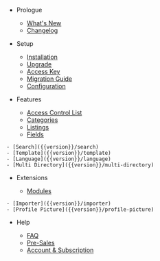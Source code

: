 - Prologue
	- [What's New]({{version}}/what-is-new)
	- [Changelog]({{version}}/changelog)

- Setup
	- [Installation]({{version}}/installation)
	- [Upgrade]({{version}}/upgrade)
	- [Access Key]({{version}}/access-key)
	- [Migration Guide]({{version}}/migration-guide)
	- [Configuration]({{version}}/configuration)

- Features
	- [Access Control List]({{version}}/acl)
	- ️[Categories]({{version}}/categories)
	- [Listings]({{version}}/listings)
	- [Fields]({{version}}/fields)
<!--	- ⭕️ [Tags]({{version}}/tags) -->
	- [Search]({{version}}/search)
	- [Template]({{version}}/template)
	- [Language]({{version}}/language)
	- [Multi Directory]({{version}}/multi-directory)

- Extensions

	- [Modules]({{version}}/modules)
<!--	- ⭕️ [Search Plugin]({{version}}/plugin-search) -->
	- [Importer]({{version}}/importer)
	- [Profile Picture]({{version}}/profile-picture)

- Help

	- [FAQ]({{version}}/faq)
	- [Pre-Sales]({{version}}/pre-sales)
	- [Account & Subscription]({{version}}/account)
